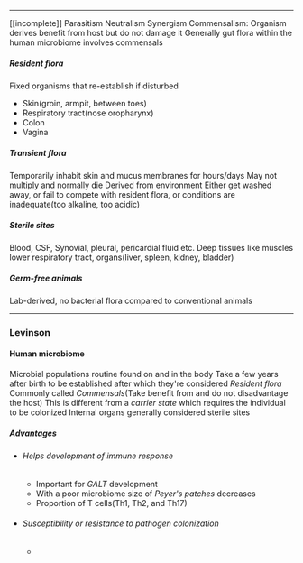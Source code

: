 ___
[[incomplete]]
Parasitism
Neutralism
Synergism
Commensalism: Organism derives benefit from host but do not damage it 
Generally gut flora within the human microbiome involves commensals
##### Resident flora
Fixed organisms that re-establish if disturbed
- Skin(groin, armpit, between toes)
- Respiratory tract(nose oropharynx)
- Colon
- Vagina
##### Transient flora
Temporarily inhabit skin and mucus membranes for hours/days
May not multiply and normally die
Derived from environment
Either get washed away, or fail to compete with resident flora, or conditions are inadequate(too alkaline, too acidic)
##### Sterile sites
Blood, CSF, Synovial, pleural, pericardial fluid etc.
Deep tissues like muscles lower respiratory tract, organs(liver, spleen, kidney, bladder)
##### Germ-free animals
Lab-derived, no bacterial flora compared to conventional animals

___
### Levinson
#### Human microbiome
Microbial populations routine found on and in the body
Take a few years after birth to be established after which they're considered *Resident flora*
Commonly called *Commensals*(Take benefit from and do not disadvantage the host)
This is different from a *carrier state* which requires the individual to be colonized
Internal organs generally considered sterile sites

##### Advantages
- ###### Helps development of immune response
	- Important for *GALT* development
	- With a poor microbiome size of *Peyer's patches* decreases
	- Proportion of T cells(Th1, Th2, and Th17)
- ###### Susceptibility or resistance to pathogen colonization
	- 